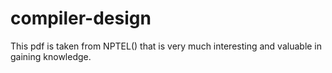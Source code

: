 # compiler-design

This pdf is taken from NPTEL() that is very much interesting and valuable in gaining knowledge.
